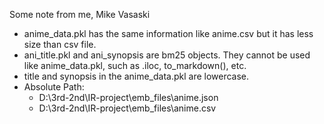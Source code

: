 Some note from me, Mike Vasaski
- anime_data.pkl has the same information
like anime.csv but it has less size than csv file.
- ani_title.pkl and ani_synopsis are bm25 objects. 
They cannot be used like anime_data.pkl, such as
.iloc, to_markdown(), etc.
- title and synopsis in the anime_data.pkl are
lowercase.
- Absolute Path:
    + D:\3rd-2nd\IR-project\emb_files\anime.json
    + D:\3rd-2nd\IR-project\emb_files\anime.csv